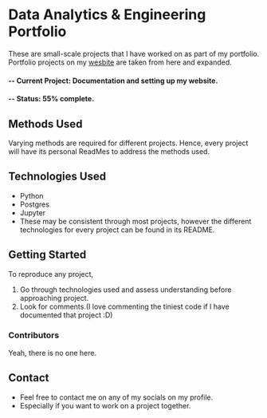 # Data Analytics & Engineering Portfolio 
These are small-scale projects that I have worked on as part of my portfolio. Portfolio projects on my [wesbite](https://sites.google.com/view/spencerbbrian/about) are taken from here and expanded. 

#### -- Current Project: Documentation and setting up my website.
#### -- Status: 55% complete.

## Methods Used
Varying methods are required for different projects. Hence, every project will have its personal ReadMes to address the methods used.

## Technologies Used
* Python
* Postgres
* Jupyter 
* These may be consistent through most projects, however the different technologies for every project can be found in its README.

## Getting Started
To reproduce any project,
1. Go through technologies used and assess understanding before approaching project.
2. Look for comments.(I love commenting the tiniest code if I have documented that project :D)

### Contributors
Yeah, there is no one here.

## Contact
* Feel free to contact me on any of my socials on my profile.
* Especially if you want to work on a project together.
